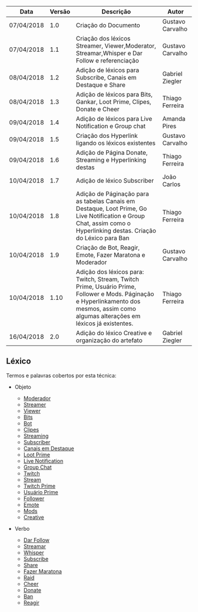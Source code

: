 |Data|Versão|Descrição|Autor|
|----|------|---------|-----|
|07/04/2018|1.0|Criação do Documento|Gustavo Carvalho|
|07/04/2018|1.1|Criação dos léxicos Streamer, Viewer,Moderator, Streamar,Whisper e Dar Follow e referenciação|Gustavo Carvalho|
|08/04/2018|1.2|Adição de léxicos para Subscribe, Canais em Destaque e Share|Gabriel Ziegler|
|08/04/2018|1.3|Adição de léxicos para Bits, Gankar, Loot Prime, Clipes, Donate e Cheer|Thiago Ferreira|
|09/04/2018|1.4|Adição de léxicos para Live Notification e Group chat|Amanda Pires|
|09/04/2018|1.5|Criação dos Hyperlink ligando os léxicos existentes|Gustavo Carvalho|
|09/04/2018|1.6|Adição de Página Donate, Streaming e Hyperlinking destas|Thiago Ferreira|
|10/04/2018|1.7|Adição de léxico Subscriber|João Carlos|
|10/04/2018|1.8|Adição de Páginação para as tabelas Canais em Destaque, Loot Prime, Go Live Notification e Group Chat, assim como o Hyperlinking destas. Criação do Léxico para Ban|Thiago Ferreira|
|10/04/2018|1.9|Criação de Bot, Reagir, Emote, Fazer Maratona e Moderador|Gustavo Carvalho|
|10/04/2018|1.10|Adição dos léxicos para: Twitch, Stream, Twitch Prime, Usuário Prime, Follower e Mods. Páginação e Hyperlinkamento dos mesmos, assim como algumas alterações em léxicos já existentes. |Thiago Ferreira|
|16/04/2018|2.0|Adição do léxico Creative e organização do artefato|Gabriel Ziegler|

## Léxico
Termos e palavras cobertos por esta técnica:
* Objeto
  * [Moderador](Moderador)
  * [Streamer](Streamer)
  * [Viewer](Viewer)
  * [Bits](Bits)
  * [Bot](Bot)
  * [Clipes](Clipes)
  * [Streaming](Streaming)
  * [Subscriber](Subscriber)
  * [Canais em Destaque](Canais-em-Destaque)
  * [Loot Prime](Loot-Prime)
  * [Live Notification](Live_Notification)
  * [Group Chat](Group-Chat)
  * [Twitch](Twitch)
  * [Stream](Stream)
  * [Twitch Prime](Twitch-Prime)
  * [Usuário Prime](Usuário-Prime)
  * [Follower](Follower)
  * [Emote](Emotes)
  * [Mods](Mods)
  * [Creative](Creative)

* Verbo
  * [Dar Follow](Dar-Follow)
  * [Streamar](Streamar)
  * [Whisper](Whisper)
  * [Subscribe](Subscribe)
  * [Share](Share)
  * [Fazer Maratona](Fazer-Maratona)
  * [Raid](Raid)
  * [Cheer](Cheer)
  * [Donate](Donate)
  * [Ban](Ban)
  * [Reagir](Reagir)

